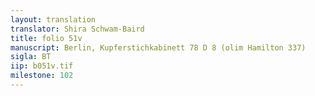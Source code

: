 ```yaml
---
layout: translation
translator: Shira Schwam-Baird
title: folio 51v
manuscript: Berlin, Kupferstichkabinett 78 D 8 (olim Hamilton 337)
sigla: BT
iip: b051v.tif
milestone: 102
---
```

